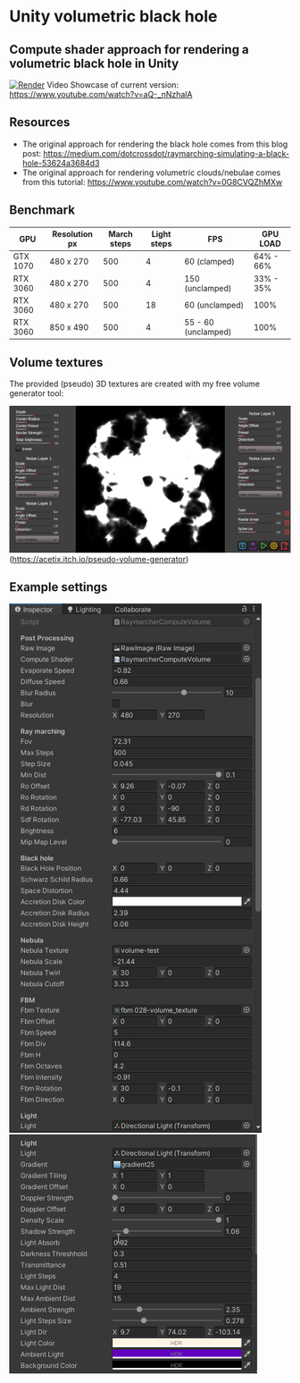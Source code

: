 # Unity volumetric black hole
## Compute shader approach for rendering a volumetric black hole in Unity

[![Render](https://img.youtube.com/vi/bhgIQqslpN0/0.jpg)](https://www.youtube.com/watch?v=bhgIQqslpN0)
Video Showcase of current version: https://www.youtube.com/watch?v=aQ-_nNzhalA

## Resources
- The original approach for rendering the black hole comes from this blog post: https://medium.com/dotcrossdot/raymarching-simulating-a-black-hole-53624a3684d3
- The original approach for rendering volumetric clouds/nebulae comes from this tutorial: https://www.youtube.com/watch?v=0G8CVQZhMXw


## Benchmark


GPU |Resolution px | March steps  | Light steps | FPS | GPU LOAD
-- | -- | ------------- | ------------- | ------- | -- |
 GTX 1070 |480 x 270 | 500  | 4 | 60 (clamped) | 64% - 66%
 RTX 3060 |480 x 270 | 500  | 4 | 150 (unclamped) | 33% - 35%
 RTX 3060 |480 x 270 | 500  | 18 | 60 (unclamped) | 100%
 RTX 3060 |850 x 490 | 500  | 4 | 55 - 60 (unclamped) | 100%

## Volume textures

The provided (pseudo) 3D textures are created with my free volume generator tool:

![Volume generator](Screenshots/volume-generator.png?raw=true "Volume generator")(https://acetix.itch.io/pseudo-volume-generator)

## Example settings

![Example settings 1](Screenshots/settings-1.png?raw=true "Example settings 1")
![Example settings 2](Screenshots/settings-2.png?raw=true "Example settings 2")
